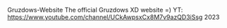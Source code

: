Gruzdows-Website
The official Gruzdows XD website =) 
YT: https://www.youtube.com/channel/UCkAwpsxCx8M7v9azQD3iSsg
2023
